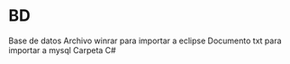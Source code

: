 # BD
Base de datos
Archivo winrar para importar a eclipse
Documento txt para importar a mysql
Carpeta C#
